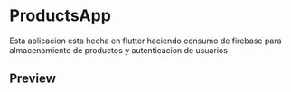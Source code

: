 # ProductsApp

Esta aplicacion esta hecha en flutter haciendo consumo de firebase para almacenamiento de productos y autenticacion de 
usuarios


## Preview

